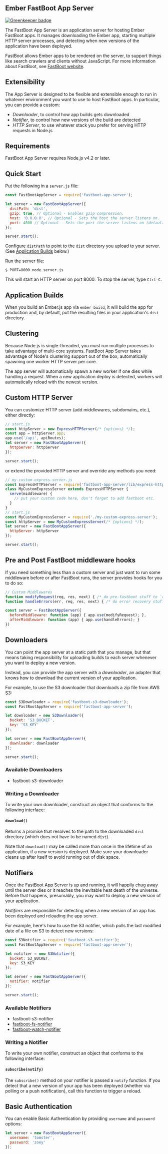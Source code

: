 ## Ember FastBoot App Server

[![Greenkeeper badge](https://badges.greenkeeper.io/ember-fastboot/fastboot-app-server.svg)](https://greenkeeper.io/)

The FastBoot App Server is an application server for hosting Ember
FastBoot apps. It manages downloading the Ember app, starting multiple
HTTP server processes, and detecting when new versions of the
application have been deployed.

FastBoot allows Ember apps to be rendered on the server, to support
things like search crawlers and clients without JavaScript. For more
information about FastBoot, see
[FastBoot website][fastboot].

[fastboot]: https://www.ember-fastboot.com

## Extensibility

The App Server is designed to be flexible and extensible enough to run
in whatever environment you want to use to host FastBoot apps. In
particular, you can provide a custom:

* *Downloader*, to control how app builds gets downloaded
* *Notifier*, to control how new versions of the build are detected
* *HTTP Server*, to use whatever stack you prefer for serving HTTP
  requests in Node.js

## Requirements

FastBoot App Server requires Node.js v4.2 or later.

## Quick Start

Put the following in a `server.js` file:

```js
const FastBootAppServer = require('fastboot-app-server');

let server = new FastBootAppServer({
  distPath: 'dist',
  gzip: true, // Optional - Enables gzip compression.
  host: '0.0.0.0', // Optional - Sets the host the server listens on.
  port: 4000 // Optional - Sets the port the server listens on (defaults to the PORT env var or 3000).
});

server.start();
```

Configure `distPath` to point to the `dist` directory you upload to
your server. (See [Application Builds](#application-builds) below.)

Run the server file:

```
$ PORT=8000 node server.js
```

This will start an HTTP server on port 8000. To stop the server, type
`Ctrl-C`.

## Application Builds

When you build an Ember.js app via `ember build`, it will build the app
for production and, by default, put the resulting files in your
application's `dist` directory.

## Clustering

Because Node.js is single-threaded, you must run multiple processes to
take advantage of multi-core systems. FastBoot App Server takes
advantage of Node's clustering support out of the box, automatically
spawning one worker HTTP server per core.

The app server will automatically spawn a new worker if one dies while
handling a request. When a new application deploy is detected, workers
will automatically reload with the newest version.

## Custom HTTP Server
You can customize HTTP server (add middlewares, subdomains, etc.), either directly:
```js
// start.js
const httpServer = new ExpressHTTPServer(/* {options} */);
const app = httpServer.app;
app.use('/api', apiRoutes);
let server = new FastBootAppServer({
  httpServer: httpServer
});

server.start();
```
or extend the provided HTTP server and override any methods you need:
```js
// my-custom-express-server.js
const ExpressHTTPServer = require('fastboot-app-server/lib/express-http-server');
class MyCustomExpressServer extends ExpressHTTPServer {
  serve(middleware) {
    // put your custom code here, don't forget to add fastboot etc.
  }
}
// start.js
const MyCustomExpressServer = require('./my-custom-express-server');
const httpServer = new MyCustomExpressServer(/* {options} */);
let server = new FastBootAppServer({
  httpServer: httpServer
});

server.start();
```

## Pre and Post FastBoot middleware hooks

If you need something less than a custom server and just want to run some middleware
before or after FastBoot runs, the server provides hooks for you to do so:

```js
// Custom Middlewares
function modifyRequest(req, res, next) { /* do pre-fastboot stuff to `req` */ };
function handleErrors(err, req, res, next) { /* do error recovery stuff */ };

const server = FastBootAppServer({
  beforeMiddleware: function (app) { app.use(modifyRequest); },
  afterMiddleware: function (app) { app.use(handleErrors); }
})
```

## Downloaders

You can point the app server at a static path that you manage, but that
means taking responsibility for uploading builds to each server
whenever you want to deploy a new version.

Instead, you can provide the app server with a _downloader_, an adapter
that knows how to download the current version of your application.

For example, to use the S3 downloader that downloads a zip file from
AWS S3:

```js
const S3Downloader = require('fastboot-s3-downloader');
const FastBootAppServer = require('fastboot-app-server');

let downloader = new S3Downloader({
  bucket: 'S3_BUCKET',
  key: 'S3_KEY'
});

let server = new FastBootAppServer({
  downloader: downloader
});

server.start();
```

### Available Downloaders

* fastboot-s3-downloader

### Writing a Downloader

To write your own downloader, construct an object that conforms to the
following interface:

#### `download()`

Returns a promise that resolves to the path to the downloaded `dist`
directory (which does not have to be named `dist`).

Note that `download()` may be called more than once in the lifetime of
an application, if a new version is deployed. Make sure your downloader
cleans up after itself to avoid running out of disk space.

## Notifiers

Once the FastBoot App Server is up and running, it will happily chug
away until the server dies or it reaches the inevitable heat death of the
universe. Before that happens, presumably, you may want to deploy a new
version of your application.

_Notifiers_ are responsible for detecting when a new version of an app
has been deployed and reloading the app server.

For example, here's how to use the S3 notifier, which polls the last
modified date of a file on S3 to detect new versions:

```js
const S3Notifier = require('fastboot-s3-notifier');
const FastBootAppServer = require('fastboot-app-server');

let notifier = new S3Notifier({
  bucket: S3_BUCKET,
  key: S3_KEY
});

let server = new FastBootAppServer({
  notifier: notifier
});

server.start();
```

### Available Notifiers

* fastboot-s3-notifier
* [fastboot-fs-notifier](https://github.com/iheanyi/fastboot-fs-notifier)
* [fastboot-watch-notifier](https://github.com/pwfisher/fastboot-watch-notifier)

### Writing a Notifier

To write your own notifier, construct an object that conforms to the
following interface:

#### `subscribe(notify)`

The `subscribe()` method on your notifier is passed a `notify` function.
If you detect that a new version of your app has been deployed (whether
via polling or a push notification), call this function to trigger a
reload.

## Basic Authentication

You can enable Basic Authentication by providing `username` and `password` options:

```js
let server = new FastBootAppServer({
  username: 'tomster',
  password: 'zoey'
});
```
